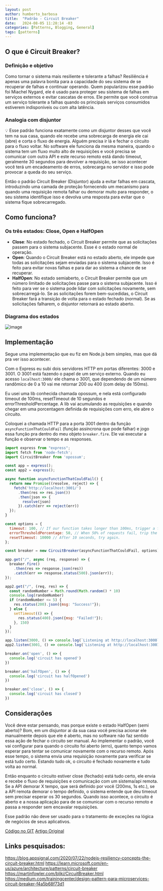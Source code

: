 ```yaml
---
layout: post
author: humberto_barbosa
title:  "Padrão - Circuit Breaker"
date:   2024-08-05 11:28:14 -03
categories: [Patterns, Blogging, General]
tags: [patterns]
---
```


## O que é Circuit Breaker?

### Definição e objetivo

Como tornar o sistema mais resiliente e tolerante a falhas? Resiliência é apenas uma palavra bonita para a capacidade do seu sistema de se recuperar de falhas e continuar operando. Quem popularizou esse padrão foi Miachel Nygard, ele é usado para proteger seu sistema de falhas em serviços externos e evitar cascatas de erros. Ele permite que você construa um serviço tolerante a falhas quando os principais serviços consumidos estiverem indisponíveis ou com alta latência.

### Analogia com disjuntor
💡
Esse padrão funciona exatamente como um disjuntor desses que você tem na sua casa, quando ele recebe uma sobrecarga de energia ele cai (abre) e corta o fluxo de energia. Alguém precisa ir lá e fechar o circuito para o fluxo voltar. No software ele funciona da mesma maneira, quando o sistema tem um fluxo muito alto de requisições e você precisa se comunicar com outra API e este recurso remoto está dando timeout, geralmente 30 segundos para devolver a requisição, se isso acontecer você terá um encadeamento de erros, sobrecarga no servidor e isso pode provocar a queda do seu serviço.

Então o padrão Circuit Breaker (Disjuntor) ajuda a evitar falhas em cascata, introduzindo uma camada de proteção fornecendo um mecanismo para quando uma requisição remota falhar ou demorar muito para responder, o seu sistema identifique isso e devolva uma resposta para evitar que o sistema fique sobrecarregado.

## Como funciona?

### Os três estados: Close, Open e HalfOpen

- **Close**: No estado fechado, o Circuit Breaker permite que as solicitações passem para o sistema subjacente. Esse é o estado normal de operação.
- **Open**: Quando o Circuit Breaker está no estado aberto, ele impede que todas as solicitações sejam enviadas para o sistema subjacente. Isso é feito para evitar novas falhas e para dar ao sistema a chance de se recuperar.
- **HalfOpen**: No estado semiaberto, o Circuit Breaker permite que um número limitado de solicitações passe para o sistema subjacente. Isso é feito para ver se o sistema pode lidar com solicitações novamente, sem sobrecarregá-lo. Se as solicitações forem bem-sucedidas, o Circuit Breaker fará a transição de volta para o estado fechado (normal). Se as solicitações falharem, o disjuntor retornará ao estado aberto.

### Diagrama dos estados

![image](https://miro.medium.com/v2/resize:fit:4800/format:webp/1*iR5aU3Qs5TC5zJWz41HkWg.png)

## Implementação

Segue uma implementação que eu fiz em Node.js bem simples, mas que dá pra ver isso acontecer.

Com o Express eu subi dois servidores HTTP em portas diferentes: 3000 e 3001. O 3001 está fazendo o papel de um serviço externo. Quando eu acesso `localhost:3000/` ele chama o 3001, que dependendo de um número randômico de 0 a 10 vai me retornar 200 ou 400 (com delay de 150ms).

Eu usei uma lib conhecida chamada opossum, e nela está configurado timeout de 100ms, resetTimeout de 10 segundos e errorThresholdPercentage. A lib vai acumulando as requisições e quando chegar em uma porcentagem definida de requisições com erro, ele abre o circuito.

Coloquei a chamada HTTP para a porta 3001 dentro da função `asyncFunctionThatCouldFail` (função assíncrona que pode falhar) e jogo essa função pra dentro do meu objeto `breaker.fire`. Ele vai executar a função e observar o tempo e as responses.

```javascript
import express from "express";
import fetch from 'node-fetch';
import CircuitBreaker from 'opossum';

const app = express();
const app2 = express();

async function asyncFunctionThatCouldFail() {
  return new Promise((resolve, reject) => {
    fetch('http://localhost:3001/')
      .then(res => res.json())
      .then(json => {
        resolve(json)
      }).catch(err => reject(err))
  });
}

const options = {
  timeout: 100, // If our function takes longer than 100ms, trigger a failure
  errorThresholdPercentage: 50, // When 50% of requests fail, trip the circuit
  resetTimeout: 10000 // After 10 seconds, try again.
};

const breaker = new CircuitBreaker(asyncFunctionThatCouldFail, options);

app.get("/", async (req, response) => {
  breaker.fire()
    .then(res => response.json(res))
    .catch(err => response.status(500).json(err));
});

app2.get("/", (req, res) => {
  const randomNumber = Math.round(Math.random() * 10)
  console.log(randomNumber)
  if (randomNumber <= 5) {
    res.status(200).json({msg: "Success!"});
  } else {
    setTimeout(() => {
      res.status(400).json({msg: "Failed!"});
    }, 150)
  }
});

app.listen(3000, () => console.log(`Listening at http://localhost:3000`));
app2.listen(3001, () => console.log(`Listening at http://localhost:3001`));

breaker.on('open', () => {
  console.log('circuit has opened')
})

breaker.on('halfOpen', () => {
  console.log('circuit has halfOpened')
})

breaker.on('close', () => {
  console.log('circuit has closed')
})
```

## Considerações

Você deve estar pensando, mas porque existe o estado HalfOpen (semi aberto)? Bom, em um disjuntor aí da sua casa você precisa acionar ele manualmente depois que ele é aberto, mas no software não faz sentido essa ação de fechar o circuito ser manual. Ao implementar o padrão, você vai configurar para quando o circuito foi aberto (erro), quanto tempo vamos esperar para tentar se comunicar novamente com o recurso remoto. Após esse tempo, o sistema envia uma requisição novamente para verificar se está tudo certo. Estando tudo ok, o circuito é fechado novamente e tudo volta ao normal.

Então enquanto o circuito estiver close (fechado) está tudo certo, ele envia e recebe o fluxo de requisições e comunicação com um sistema/api remota. Se a API demorar X tempo, que será definido por você (200ms, 1s etc.), se a API remota demorar o tempo definido, o sistema entende que deu timeout sem precisar esperar os 30 segundos. Quando isso acontece, o circuito é aberto e a nossa aplicação para de se comunicar com o recurso remoto e passa a responder sem encavalar requisições.

Esse padrão não deve ser usado para o tratamento de exceções na lógica de negócios de seus aplicativos.

[Código no GIT](https://github.com/h1bertobarbosa/circuit-breaker-pattern)
[Artigo Original](https://dev.to/h1bertobarbosa/padrao-circuit-breaker-3dm3)

## Links pesquisados:
https://blog.appsignal.com/2020/07/22/nodejs-resiliency-concepts-the-circuit-breaker.html
https://learn.microsoft.com/en-us/azure/architecture/patterns/circuit-breaker
https://martinfowler.com/bliki/CircuitBreaker.html
https://medium.com/trainingcenter/design-pattern-para-microservices-circuit-breaker-f4a5b68f73d1

